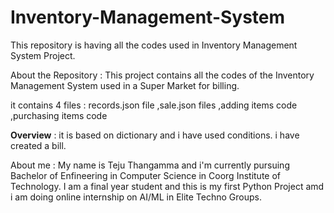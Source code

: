 # Inventory-Management-System
This repository is having all the codes used in Inventory Management System Project.






 About the Repository  :
 This project contains all the codes of the Inventory Management System used in a Super Market for billing.
 
 
 
 
 

it contains 4 files   :
 records.json file
 ,sale.json files
 ,adding items code
 ,purchasing items code
 
 
 
 
**Overview** :
 it is based on dictionary and i have used conditions.
 i have created a bill.
 
 
 
 
 
 
 
 About me : My name is Teju Thangamma and i'm currently pursuing Bachelor of Enfineering in Computer Science in Coorg Institute of Technology. I am a final year student and this is my first Python Project amd i am doing online internship on AI/ML in Elite Techno Groups.
 
